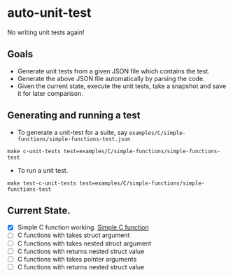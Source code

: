 # auto-unit-test
No writing unit tests again!

## Goals
- Generate unit tests from a given JSON file which contains the test.
- Generate the above JSON file automatically by parsing the code.
- Given the current state, execute the unit tests, take a snapshot and save it for later comparison.

## Generating and running a test
- To generate a unit-test for a suite, say `examples/C/simple-functions/simple-functions-test.json`
```shell
make c-unit-tests test=examples/C/simple-functions/simple-functions-test
```
- To run a unit test.
```shell
make test-c-unit-tests test=examples/C/simple-functions/simple-functions-test
```

## Current State.
- [x] Simple C function working. [Simple C function]
- [ ] C functions with takes struct argument
- [ ] C functions with takes nested struct argument
- [ ] C functions with returns nested struct value
- [ ] C functions with takes pointer arguments
- [ ] C functions with returns nested struct value

[Simple C function]: examples/C/simple-functions/simple-functions.h
